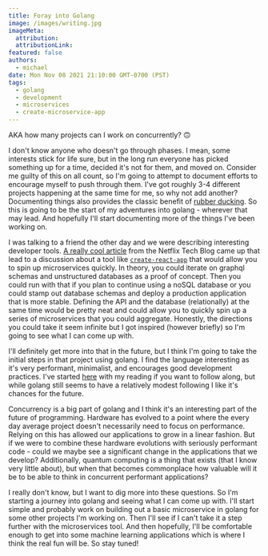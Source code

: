 ```yaml
---
title: Foray into Golang
image: /images/writing.jpg
imageMeta:
  attribution:
  attributionLink:
featured: false
authors:
  - michael
date: Mon Nov 08 2021 21:10:00 GMT-0700 (PST)
tags:
  - golang
  - development
  - microservices
  - create-microservice-app
---
```


AKA how many projects can I work on concurrently? 🙃

I don't know anyone who doesn't go through phases. I mean, some interests stick for life sure, but in the long run everyone has picked something up for a time, decided it's not for them, and moved on. Consider me guilty of this on all count, so I'm going to attempt to document efforts to encourage myself to push through them. I've got roughly 3-4 different projects happening at the same time for me, so why not add another? Documenting things also provides the classic benefit of [rubber ducking](https://en.wikipedia.org/wiki/Rubber_duck_debugging). So this is going to be the start of my adventures into golang - wherever that may lead. And hopefully I'll start documenting more of the things I've been working on.

I was talking to a friend the other day and we were describing interesting developer tools. [A really cool article](https://netflixtechblog.com/beyond-rest-1b76f7c20ef6) from the Netflix Tech Blog came up that lead to a discussion about a tool like [`create-react-app`](https://reactjs.org/docs/create-a-new-react-app.html) that would allow you to spin up microservices quickly. In theory, you could iterate on graphql schemas and unstructured databases as a proof of concept. Then you could run with that if you plan to continue using a noSQL database or you could stamp out database schemas and deploy a production application that is more stable. Defining the API and the database (relationally) at the same time would be pretty neat and could allow you to quickly spin up a series of microservices that you could aggregate. Honestly, the directions you could take it seem infinite but I got inspired (however briefly) so I'm going to see what I can come up with.

I'll definitely get more into that in the future, but I think I'm going to take the initial steps in that project using golang. I find the language interesting as it's very performant, minimalist, and encourages good development practices. I've started [here](https://reactjs.org/docs/create-a-new-react-app.html) with my reading if you want to follow along, but while golang still seems to have a relatively modest following I like it's chances for the future.

Concurrency is a big part of golang and I think it's an interesting part of the future of programming. Hardware has evolved to a point where the every day average project doesn't necessarily <bold>need</bold> to focus on performance. Relying on this has allowed our applications to grow in a linear fashion. But if we were to combine these hardware evolutions with seriously performant code - could we maybe see a significant change in the applications that we develop? Additionally, quantum computing is a thing that exists (that I know very little about), but when that becomes commonplace how valuable will it be to be able to think in concurrent performant applications?

I really don't know, but I want to dig more into these questions. So I'm starting a journey into golang and seeing what I can come up with. I'll start simple and probably work on building out a basic microservice in golang for some other projects I'm working on. Then I'll see if I can't take it a step further with the microservices tool. And then hopefully, I'll be comfortable enough to get into some machine learning applications which is where I think the real fun will be. So stay tuned!
